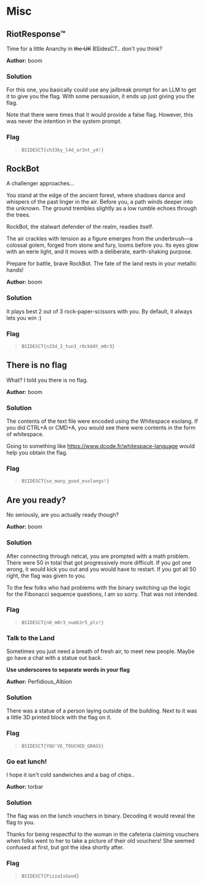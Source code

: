 # Misc

## RiotResponse™
Time for a little Anarchy in ~~the UK~~ BSidesCT.. don't you think?

**Author:** boom

### Solution
For this one, you basically could use any jailbreak prompt for an LLM to get it to give you the flag. With some persuasion, it ends up just giving you the flag.

Note that there were times that it would provide a false flag. However, this was never the intention in the system prompt.

### Flag
> `BSIDESCT{ch33ky_l4d_ar3nt_y4!}`


## RockBot
A challenger approaches...

You stand at the edge of the ancient forest, where shadows dance and whispers of the past linger in the air. Before you, a path winds deeper into the unknown. The ground trembles slightly as a low rumble echoes through the trees.

RockBot, the stalwart defender of the realm, readies itself.

The air crackles with tension as a figure emerges from the underbrush—a colossal golem, forged from stone and fury, looms before you. Its eyes glow with an eerie light, and it moves with a deliberate, earth-shaking purpose.

Prepare for battle, brave RockBot. The fate of the land rests in your metallic hands!

**Author:** boom

### Solution
It plays best 2 out of 3 rock-paper-scissors with you. By default, it always lets you win :)

### Flag
> `BSIDESCT{n33d_2_tun3_r0ckb0t_m0r3}`


## There is no flag
What? I told you there is no flag.

**Author:** boom

### Solution
The contents of the text file were encoded using the Whitespace esolang. If you did CTRL+A or CMD+A, you would see there were contents in the form of whitespace.

Going to something like https://www.dcode.fr/whitespace-language would help you obtain the flag.

### Flag
> `BSIDESCT{so_many_good_esolangs!}`


## Are you ready?
No seriously, are you actually ready though?

**Author:** boom

### Solution
After connecting through netcat, you are prompted with a math problem. There were 50 in total that got progressively more difficult. If you got one wrong, it would kick you out and you would have to restart. If you got all 50 right, the flag was given to you.

To the few folks who had problems with the binary switching up the logic for the Fibonacci sequence questions, I am so sorry. That was not intended.

### Flag
> `BSIDESCT{n0_m0r3_numb3r5_pls!}`


### Talk to the Land
Sometimes you just need a breath of fresh air, to meet new people. Maybe go have a chat with a statue out back.

**Use underscores to separate words in your flag**

**Author:** Perfidious_Albion

### Solution
There was a statue of a person laying outside of the building. Next to it was a little 3D printed block with the flag on it.

### Flag
> `BSIDESCT{YOU'VE_TOUCHED_GRASS}`


### Go eat lunch!
I hope it isn't cold sandwiches and a bag of chips..

**Author:** torbar

### Solution
The flag was on the lunch vouchers in binary. Decoding it would reveal the flag to you.

Thanks for being respectful to the woman in the cafeteria claiming vouchers when folks went to her to take a picture of their old vouchers! She seemed confused at first, but got the idea shortly after.

### Flag
> `BSIDESCT{PizzaIsGood}`